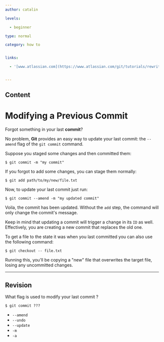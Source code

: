 ```yaml
---
author: catalin

levels:

  - beginner

type: normal

category: how to


links:

  - '[www.atlassian.com](https://www.atlassian.com/git/tutorials/rewriting-history){website}'


---
```

## Content
# Modifying a Previous Commit

Forgot something in your last **commit**?

 No problem, **Git** provides an easy way to update your last commit: the `--amend` flag of the `git commit` command.

Suppose you staged some changes and then committed them:
```
$ git commit -m "my commit"
```
If you forgot to add some changes, you can stage them normally:
```
$ git add path/to/my/new/file.txt
```

Now, to update your last commit just run:
```
$ git commit --amend -m "my updated commit"
```

Voila, the commit has been updated. Without  the `add` step, the command will only change the commit's message. 

Keep in mind that updating a commit will trigger a change in its `ID` as well. Effectively, you are creating a new commit that replaces the old one.

To get a file to the state it was when you last committed you can also use the following command:
```
$ git checkout -- file.txt
```

Running this, you'll be copying a "new" file that overwrites the target file, losing any uncommitted changes.

---
## Revision

What flag is used to modify your last commit ?
```
$ git commit ???
```


* `--amend`
* `--undo`
* `--update`
* `-m`
* `-a`


